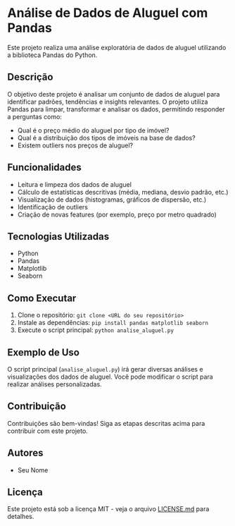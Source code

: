 # Análise de Dados de Aluguel com Pandas

Este projeto realiza uma análise exploratória de dados de aluguel utilizando a biblioteca Pandas do Python.

## Descrição

O objetivo deste projeto é analisar um conjunto de dados de aluguel para identificar padrões, tendências e insights relevantes. O projeto utiliza Pandas para limpar, transformar e analisar os dados, permitindo responder a perguntas como:

*   Qual é o preço médio do aluguel por tipo de imóvel?
*   Qual é a distribuição dos tipos de imóveis na base de dados?
*   Existem outliers nos preços de aluguel?

## Funcionalidades

*   Leitura e limpeza dos dados de aluguel
*   Cálculo de estatísticas descritivas (média, mediana, desvio padrão, etc.)
*   Visualização de dados (histogramas, gráficos de dispersão, etc.)
*   Identificação de outliers
*   Criação de novas features (por exemplo, preço por metro quadrado)

## Tecnologias Utilizadas

*   Python
*   Pandas
*   Matplotlib
*   Seaborn

## Como Executar

1.  Clone o repositório: `git clone <URL do seu repositório>`
2.  Instale as dependências: `pip install pandas matplotlib seaborn`
3.  Execute o script principal: `python analise_aluguel.py`

## Exemplo de Uso

O script principal (`analise_aluguel.py`) irá gerar diversas análises e visualizações dos dados de aluguel. Você pode modificar o script para realizar análises personalizadas.

## Contribuição

Contribuições são bem-vindas! Siga as etapas descritas acima para contribuir com este projeto.

## Autores

*   Seu Nome

## Licença

Este projeto está sob a licença MIT - veja o arquivo [LICENSE.md](LICENSE.md) para detalhes.
